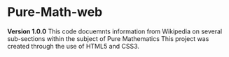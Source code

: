 # Pure-Math-web
**Version 1.0.0**
This code docuemnts information from Wikipedia on several sub-sections within the subject of Pure Mathematics
This project was created through the use of HTML5 and CSS3.
